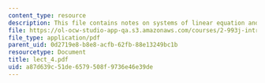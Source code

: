 ```yaml
---
content_type: resource
description: This file contains notes on systems of linear equation and gaussian elimination.
file: https://ol-ocw-studio-app-qa.s3.amazonaws.com/courses/2-993j-introduction-to-numerical-analysis-for-engineering-13-002j-spring-2005/a87d639c51de6579508f9736e46e39de_lect_4.pdf
file_type: application/pdf
parent_uid: 0d2719e8-b8e8-acfb-62fb-88e13249bc1b
resourcetype: Document
title: lect_4.pdf
uid: a87d639c-51de-6579-508f-9736e46e39de
---
```

